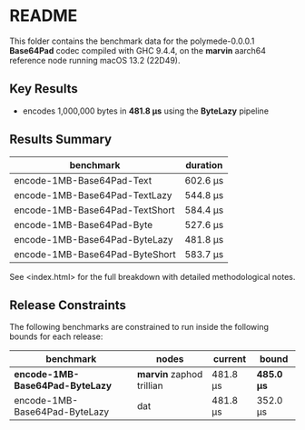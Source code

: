 # README

This folder contains the benchmark data for the polymede-0.0.0.1 **Base64Pad** codec
compiled with GHC 9.4.4, on the **marvin** aarch64 reference node
running macOS 13.2 (22D49).

## Key Results

* encodes 1,000,000 bytes in **481.8 μs** using the **ByteLazy** pipeline

## Results Summary

| benchmark                      | duration |
| ------------------------------ | -------- |
| encode-1MB-Base64Pad-Text      | 602.6 μs |
| encode-1MB-Base64Pad-TextLazy  | 544.8 μs |
| encode-1MB-Base64Pad-TextShort | 584.4 μs |
| encode-1MB-Base64Pad-Byte      | 527.6 μs |
| encode-1MB-Base64Pad-ByteLazy  | 481.8 μs |
| encode-1MB-Base64Pad-ByteShort | 583.7 μs |

See <index.html> for the full breakdown with detailed methodological notes.

## Release Constraints

The following benchmarks are constrained to run inside the following bounds for each release:

| benchmark                         | nodes                      | current  | bound        |
| --------------------------------- | -------------------------- | -------- | ------------ |
| **encode-1MB-Base64Pad-ByteLazy** | **marvin** zaphod trillian | 481.8 μs | **485.0 μs** |
| encode-1MB-Base64Pad-ByteLazy     | dat                        | 481.8 μs | 352.0 μs     |
